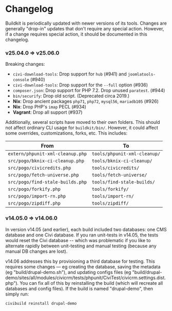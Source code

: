 # Changelog

Buildkit is periodically updated with newer versions of its tools.  Changes
are generally "drop-in" updates that don't require any special action. 
However, if a change requires special action, it should be documented in
this changelog.

### v25.04.0 => v25.06.0

Breaking changes:

* `civi-download-tools`: Drop support for `hub` (#941) and `joomlatools-console` (#940)
* `civi-download-tools`: Drop support for the `--full` option (#936)
* `composer.json`: Drop support for PHP 7.2. Drop unused `paratest`. (#944)
* `bin/securify`: Drop old script. (Deprecated circa 2019.)
* __Nix__: Drop ancient packages `php71`, `php72`, `mysql56`, `mariadb105` (#926)
* __Nix__: Drop PHP's `imap` PECL (#934)
* __Vagrant__: Drop all support (#937)

Additionally, several scripts have moved to their own folders. This should
not affect ordinary CLI usage for `buildkit/bin/`. However, it could affect
some overrides, customizations, forks, etc. This includes:

| From | To |
| -- | -- |
| `extern/phpunit-xml-cleanup.php`   | `tools/phpunit-xml-cleanup/`  |
| `src/pogo/bknix-ci-cleanup.php`    | `tools/bknix-ci-cleanup/`     |
| `src/pogo/civicredits.php`         | `tools/civicredits/`          |
| `src/pogo/fetch-universe.php`      | `tools/fetch-universe/`       |
| `src/pogo/find-stale-builds.php`   | `tools/find-stale-builds/`    |
| `src/pogo/forkify.php`             | `tools/forkify/`              |
| `src/pogo/import-rn.php`           | `tools/import-rn/`            |
| `src/pogo/zipdiff.php`             | `tools/zipdiff/`              |

### v14.05.0 => v14.06.0

In version v14.05 (and earlier), each build included two databases: one CMS
database and one Civi database.  If you ran unit-tests in v14.05, the tests
would reset the Civi database -- which was problematic if you like to alternate
rapidly between unit-testing and manual testing (because any manual DB changes
are lost).

v14.06 addresses this by provisioning a third database for testing.  This
requires some changes &mdash; eg creating the database, saving the metadata (eg
"build/drupal-demo.sh"), and updating configs files (eg
"build/drupal-demo/sites/all/modules/civicrm/tests/phpunit/CiviTest/civicrm.settings.dist.php").
You can fix all of this by reinstalling the build (which will recreate all
databases and config files).  If the build is named "drupal-demo", then simply
run:

```bash
civibuild reinstall drupal-demo
```
